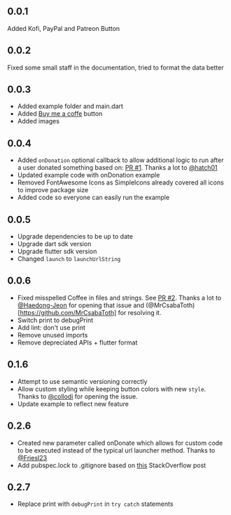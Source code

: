 ## 0.0.1
Added Kofi, PayPal and Patreon Button

## 0.0.2
Fixed some small staff in the documentation, tried to format the data better

## 0.0.3
- Added example folder and main.dart
- Added [Buy me a coffe](https://www.buymeacoffee.com) button
- Added images

## 0.0.4
- Added `onDonation` optional callback to allow additional logic to run after a user donated something based on: [PR #1](https://github.com/Flajt/flutter_donation_buttons/pull/1). Thanks a lot to [@hatch01](https://github.com/hatch01)
- Updated example code with onDonation example
- Removed FontAwesome Icons as SimpleIcons already covered all icons to improve package size
- Added code so everyone can easily run the example

## 0.0.5
- Upgrade dependencies to be up to date
- Upgrade dart sdk version
- Upgrade flutter sdk version
- Changed `launch` to `launchUrlString`

## 0.0.6
- Fixed misspelled Coffee in files and strings. See [PR #2](https://github.com/Flajt/flutter_donation_buttons/pull/2). Thanks a lot to [@Haedong-Jeon](https://github.com/Haedong-Jeon) for opening that issue and (@MrCsabaToth)[https://github.com/MrCsabaToth] for resolving it.
- Switch print to debugPrint
- Add lint: don't use print
- Remove unused imports
- Remove depreciated APIs + flutter format

## 0.1.6
- Attempt to use semantic versioning correctly
- Allow custom styling while keeping button colors with new `style`. Thanks to [@collodi](https://github.com/collodi) for opening the issue.
- Update example to reflect new feature

## 0.2.6
- Created new parameter called onDonate which allows for custom code to be executed instead of the typical url launcher method. Thanks to [@FriesI23](https://github.com/FriesI23)
- Add pubspec.lock to .gitignore based on [this](https://stackoverflow.com/a/16136740) StackOverflow post

## 0.2.7
- Replace print with `debugPrint` in `try catch` statements